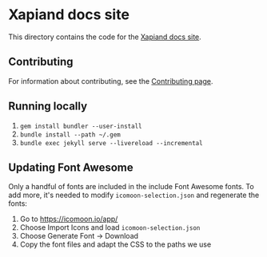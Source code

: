 # Xapiand docs site

This directory contains the code for the [Xapiand docs site](https://Kronuz.github.io/Xapiand).


## Contributing

For information about contributing, see the [Contributing page](https://Kronuz.github.io/Xapiand/contributing/).


## Running locally

1. `gem install bundler --user-install`
2. `bundle install --path ~/.gem`
3. `bundle exec jekyll serve --livereload --incremental`


## Updating Font Awesome
Only a handful of fonts are included in the include Font Awesome fonts. To add
more, it's needed to modify `icomoon-selection.json` and regenerate the fonts:

1. Go to <https://icomoon.io/app/>
2. Choose Import Icons and load `icomoon-selection.json`
3. Choose Generate Font → Download
4. Copy the font files and adapt the CSS to the paths we use
